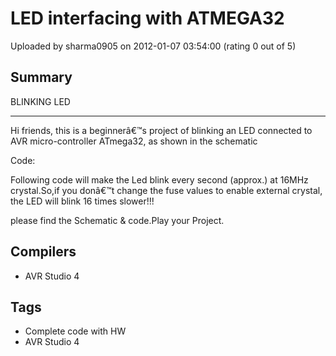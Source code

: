 # LED interfacing with ATMEGA32

Uploaded by sharma0905 on 2012-01-07 03:54:00 (rating 0 out of 5)

## Summary

 BLINKING LED


***************************************


Hi friends, this is a beginnerâ€™s project of blinking an LED connected to AVR micro-controller ATmega32, as shown in the schematic


Code:  

Following code will make the Led blink every second (approx.) at 16MHz crystal.So,if you donâ€™t change the fuse values to enable external crystal, the LED will blink 16 times slower!!!  

please find the Schematic & code.Play your Project.

## Compilers

- AVR Studio 4

## Tags

- Complete code with HW
- AVR Studio 4
